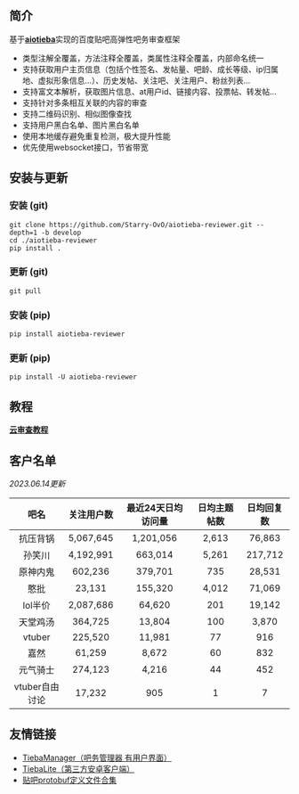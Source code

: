 ## 简介

基于[**aiotieba**](https://github.com/Starry-OvO/aiotieba)实现的百度贴吧高弹性吧务审查框架

+ 类型注解全覆盖，方法注释全覆盖，类属性注释全覆盖，内部命名统一
+ 支持获取用户主页信息（包括个性签名、发帖量、吧龄、成长等级、ip归属地、虚拟形象信息...）、历史发帖、关注吧、关注用户、粉丝列表...
+ 支持富文本解析，获取图片信息、at用户id、链接内容、投票帖、转发帖...
+ 支持针对多条相互关联的内容的审查
+ 支持二维码识别、相似图像查找
+ 支持用户黑白名单、图片黑白名单
+ 使用本地缓存避免重复检测，极大提升性能
+ 优先使用websocket接口，节省带宽

## 安装与更新

### 安装 (git)

```shell
git clone https://github.com/Starry-OvO/aiotieba-reviewer.git --depth=1 -b develop
cd ./aiotieba-reviewer
pip install .
```

### 更新 (git)

```shell
git pull
```

### 安装 (pip)

```shell
pip install aiotieba-reviewer
```

### 更新 (pip)

```shell
pip install -U aiotieba-reviewer
```

## 教程

[**云审查教程**](https://review.aiotieba.cc/tutorial/reviewer/)

## 客户名单

*2023.06.14更新*

|      吧名      | 关注用户数 | 最近24天日均访问量 | 日均主题帖数 | 日均回复数 |
| :------------: | :--------: | :----------------: | :----------: | :--------: |
|    抗压背锅    | 5,067,645  |     1,201,056      |    2,613     |   76,863   |
|     孙笑川     | 4,192,991  |      663,014       |    5,261     |  217,712   |
|    原神内鬼    |  602,236   |      379,701       |     735      |   28,531   |
|      憨批      |   23,131   |      155,320       |    4,012     |   71,069   |
|    lol半价     | 2,087,686  |       64,620       |     201      |   19,142   |
|    天堂鸡汤    |  364,725   |       13,804       |     100      |   3,870    |
|     vtuber     |  225,520   |       11,981       |      77      |    916     |
|      嘉然      |   61,259   |       8,672        |      60      |    832     |
|    元气骑士    |  274,123   |       4,216        |      44      |    452     |
| vtuber自由讨论 |   17,232   |        905         |      1       |     7      |

## 友情链接

+ [TiebaManager（吧务管理器 有用户界面）](https://github.com/dog194/TiebaManager)
+ [TiebaLite（第三方安卓客户端）](https://github.com/HuanCheng65/TiebaLite/tree/4.0-dev)
+ [贴吧protobuf定义文件合集](https://github.com/n0099/tbclient.protobuf)
